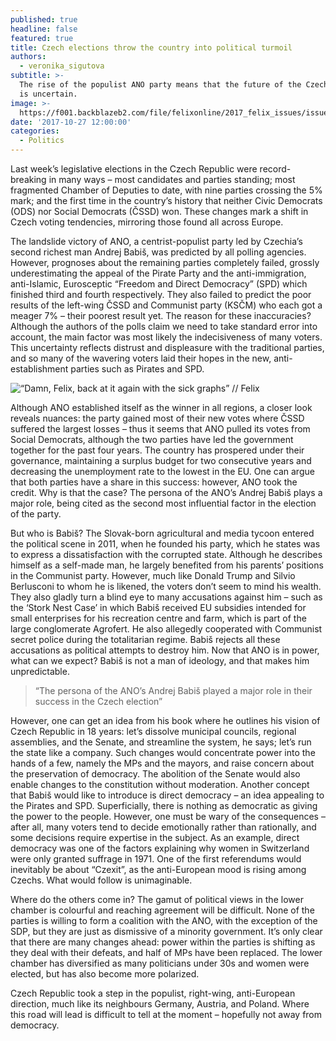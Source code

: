 ```yaml
---
published: true
headline: false
featured: true
title: Czech elections throw the country into political turmoil
authors:
  - veronika_sigutova
subtitle: >-
  The rise of the populist ANO party means that the future of the Czech Republic
  is uncertain.
image: >-
  https://f001.backblazeb2.com/file/felixonline/2017_felix_issues/issue_1673/1673_politics_babis.jpg
date: '2017-10-27 12:00:00'
categories:
  - Politics
---
```

Last week’s legislative elections in the Czech Republic were record-breaking in many ways – most candidates and parties standing; most fragmented Chamber of Deputies to date, with  nine parties crossing the 5% mark; and the first time in the country’s history that neither Civic Democrats (ODS) nor Social Democrats (ČSSD) won. These changes mark a shift in Czech voting tendencies, mirroring those found all across Europe.

The landslide victory of ANO, a centrist-populist party led by Czechia’s second richest man Andrej Babiš, was predicted by all polling agencies. However, prognoses about the remaining parties completely failed, grossly underestimating the appeal of the Pirate Party and the anti-immigration, anti-Islamic, Eurosceptic “Freedom and Direct Democracy” (SPD) which finished third and fourth respectively. They also failed to predict the poor results of the left-wing ČSSD and Communist party (KSČM) who each got a meager 7% – their poorest result yet. The reason for these inaccuracies? Although the authors of the polls claim we need to take standard error into account, the main factor was most likely the indecisiveness of many voters. This uncertainty reflects distrust and displeasure with the traditional parties, and so many of the wavering voters laid their hopes in the new, anti-establishment parties such as Pirates and SPD.

![“Damn, Felix, back at it again with the sick graphs” // Felix](https://f001.backblazeb2.com/file/felixonline/2017_felix_issues/issue_1673/1673_politics_graph.jpg)

Although ANO established itself as the winner in all regions, a closer look reveals nuances: the party gained most of their new votes where ČSSD suffered the largest losses – thus it seems that ANO pulled its votes from Social Democrats, although the two parties have led the government together for the past four years. The country has prospered under their governance, maintaining a surplus budget for two consecutive years and decreasing the unemployment rate to the lowest in the EU. One can argue that both parties have a share in this success: however, ANO took the credit. Why is that the case? The persona of the ANO’s Andrej Babiš plays a major role, being cited as the second most influential factor in the election of the party. 

But who is Babiš? The Slovak-born agricultural and media tycoon entered the political scene in 2011, when he founded his party, which he states was to express a dissatisfaction with the corrupted state. Although he describes himself as a self-made man, he largely benefited from his parents’ positions in the Communist party. However, much like Donald Trump and Silvio Berlusconi to whom he is likened, the voters don’t seem to mind his wealth. They also gladly turn a blind eye to many accusations against him – such as the ‘Stork Nest Case’ in which Babiš received EU subsidies intended for small enterprises for his recreation centre and farm, which is part of the large conglomerate Agrofert. He also allegedly cooperated with Communist secret police during the totalitarian regime. Babiš rejects all these accusations as political attempts to destroy him.
Now that ANO is in power, what can we expect? Babiš is not a man of ideology, and that makes him unpredictable. 

> “The persona of the ANO’s Andrej Babiš played a major role in their success in the Czech election”

However, one can get an idea from his book where he outlines his vision of Czech Republic in 18 years: let’s dissolve municipal councils, regional assemblies, and the Senate, and streamline the system, he says; let’s run the state like a company. Such changes would concentrate power into the hands of a few, namely the MPs and the mayors, and raise concern about the preservation of democracy. The abolition of the Senate would also enable changes to the constitution without moderation. Another concept that Babiš would like to introduce is direct democracy – an idea appealing to the Pirates and SPD. Superficially, there is nothing as democratic as giving the power to the people. However, one must be wary of the consequences – after all, many voters tend to decide emotionally rather than rationally, and some decisions require expertise in the subject. As an example, direct democracy was one of the factors explaining why women in Switzerland were only granted suffrage in 1971. One of the first referendums would inevitably be about “Czexit”, as the anti-European mood is rising among Czechs. What would follow is unimaginable.

Where do the others come in? The gamut of political views in the lower chamber is colourful and reaching agreement will be difficult. None of the parties is willing to form a coalition with the ANO, with the exception of the SDP, but they are just as dismissive of a minority government. It’s only clear that there are many changes ahead: power within the parties is shifting as they deal with their defeats, and half of MPs have been replaced. The lower chamber has diversified as many politicians under 30s and women were elected, but has also become more polarized.

Czech Republic took a step in the populist, right-wing, anti-European direction, much like its neighbours Germany, Austria, and Poland. Where this road will lead is difficult to tell at the moment – hopefully not away from democracy.
